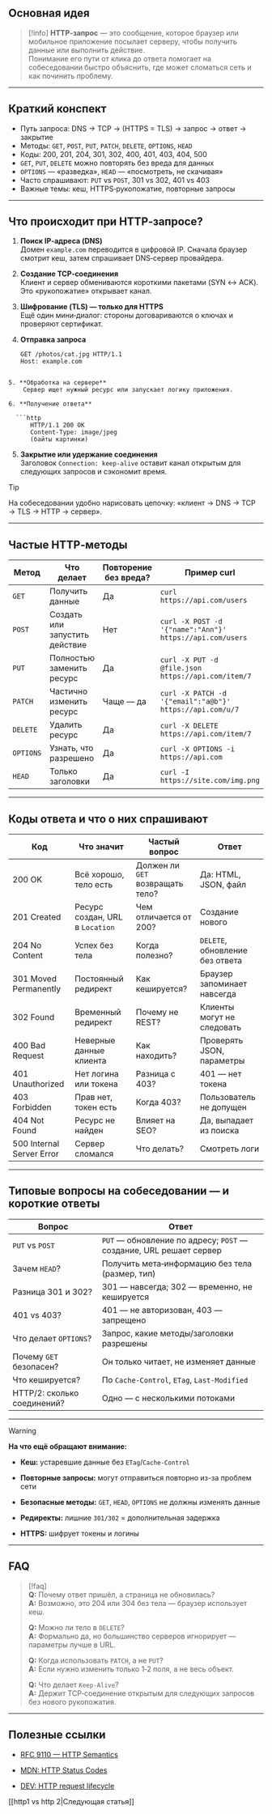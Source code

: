 ## Основная идея

> [!info]
> **HTTP‑запрос** — это сообщение, которое браузер или мобильное приложение посылает серверу, чтобы получить данные или выполнить действие.  
> Понимание его пути от клика до ответа помогает на собеседовании быстро объяснить, где может сломаться сеть и как починить проблему.

---

## Краткий конспект

* Путь запроса: DNS → TCP → (HTTPS = TLS) → запрос → ответ → закрытие
* Методы: `GET`, `POST`, `PUT`, `PATCH`, `DELETE`, `OPTIONS`, `HEAD`
* Коды: 200, 201, 204, 301, 302, 400, 401, 403, 404, 500
* `GET`, `PUT`, `DELETE` можно повторять без вреда для данных
* `OPTIONS` — «разведка», `HEAD` — «посмотреть, не скачивая»
* Часто спрашивают: `PUT` vs `POST`, 301 vs 302, 401 vs 403
* Важные темы: кеш, HTTPS‑рукопожатие, повторные запросы

---

## Что происходит при HTTP‑запросе?

1. **Поиск IP‑адреса (DNS)**  
   Домен `example.com` переводится в цифровой IP. Сначала браузер смотрит кеш, затем спрашивает DNS‑сервер провайдера.

2. **Создание TCP‑соединения**  
   Клиент и сервер обмениваются короткими пакетами (SYN ↔ ACK). Это «рукопожатие» открывает канал.

3. **Шифрование (TLS) — только для HTTPS**  
   Ещё один мини‑диалог: стороны договариваются о ключах и проверяют сертификат.

4. **Отправка запроса**

   ```http
   GET /photos/cat.jpg HTTP/1.1
   Host: example.com
```

5. **Обработка на сервере**  
    Сервер ищет нужный ресурс или запускает логику приложения.
    
6. **Получение ответа**
    
  ```http
	  HTTP/1.1 200 OK
	  Content-Type: image/jpeg
	  (байты картинки)
```

5. **Закрытие или удержание соединения**  
    Заголовок `Connection: keep-alive` оставит канал открытым для следующих запросов и сэкономит время.
    

> [!tip]  
> На собеседовании удобно нарисовать цепочку: «клиент → DNS → TCP → TLS → HTTP → сервер».

---

## Частые HTTP‑методы

|Метод|Что делает|Повторение без вреда?|Пример curl|
|---|---|---|---|
|`GET`|Получить данные|Да|`curl https://api.com/users`|
|`POST`|Создать или запустить действие|Нет|`curl -X POST -d '{"name":"Ann"}' https://api.com/users`|
|`PUT`|Полностью заменить ресурс|Да|`curl -X PUT -d @file.json https://api.com/item/7`|
|`PATCH`|Частично изменить ресурс|Чаще — да|`curl -X PATCH -d '{"email":"a@b"}' https://api.com/u/7`|
|`DELETE`|Удалить ресурс|Да|`curl -X DELETE https://api.com/item/7`|
|`OPTIONS`|Узнать, что разрешено|Да|`curl -X OPTIONS -i https://api.com`|
|`HEAD`|Только заголовки|Да|`curl -I https://site.com/img.png`|

---

## Коды ответа и что о них спрашивают

|Код|Что значит|Частый вопрос|Ответ|
|---|---|---|---|
|200 OK|Всё хорошо, тело есть|Должен ли `GET` возвращать тело?|Да: HTML, JSON, файл|
|201 Created|Ресурс создан, URL в `Location`|Чем отличается от 200?|Создание нового|
|204 No Content|Успех без тела|Когда полезно?|`DELETE`, обновление без ответа|
|301 Moved Permanently|Постоянный редирект|Как кешируется?|Браузер запоминает навсегда|
|302 Found|Временный редирект|Почему не REST?|Клиенты могут не следовать|
|400 Bad Request|Неверные данные клиента|Как находить?|Проверять JSON, параметры|
|401 Unauthorized|Нет логина или токена|Разница с 403?|401 — нет токена|
|403 Forbidden|Прав нет, токен есть|Когда 403?|Пользователь не допущен|
|404 Not Found|Ресурс не найден|Влияет на SEO?|Да, выпадает из поиска|
|500 Internal Server Error|Сервер сломался|Что делать?|Смотреть логи|

---

## Типовые вопросы на собеседовании — и короткие ответы

|Вопрос|Ответ|
|---|---|
|`PUT` vs `POST`|`PUT` — обновление по адресу; `POST` — создание, URL решает сервер|
|Зачем `HEAD`?|Получить мета‑информацию без тела (размер, тип)|
|Разница 301 и 302?|301 — навсегда; 302 — временно, не кешируется|
|401 vs 403?|401 — не авторизован, 403 — запрещено|
|Что делает `OPTIONS`?|Запрос, какие методы/заголовки разрешены|
|Почему `GET` безопасен?|Он только читает, не изменяет данные|
|Что кешируется?|По `Cache-Control`, `ETag`, `Last-Modified`|
|HTTP/2: сколько соединений?|Одно — с несколькими потоками|

---

> [!warning]  
> **На что ещё обращают внимание:**
> 
> - **Кеш:** устаревшие данные без `ETag`/`Cache-Control`
>     
> - **Повторные запросы:** могут отправиться повторно из-за проблем сети
>     
> - **Безопасные методы:** `GET`, `HEAD`, `OPTIONS` не должны изменять данные
>     
> - **Редиректы:** лишние `301/302` = дополнительная задержка
>     
> - **HTTPS:** шифрует токены и логины
>     

---
## FAQ

> [!faq]  
> **Q:** Почему ответ пришёл, а страница не обновилась?  
> **A:** Возможно, это 204 или 304 без тела — браузер использует кеш.  
>  
> **Q:** Можно ли тело в `DELETE`?  
> **A:** Формально да, но большинство серверов игнорирует — параметры лучше в URL.  
>  
> **Q:** Когда использовать `PATCH`, а не `PUT`?  
> **A:** Если нужно изменить только 1‑2 поля, а не весь объект.  
>  
> **Q:** Что делает `Keep‑Alive`?  
> **A:** Держит TCP‑соединение открытым для следующих запросов без нового рукопожатия.

---

## Полезные ссылки

- [RFC 9110 — HTTP Semantics](https://www.rfc-editor.org/rfc/rfc9110.html)
    
- [MDN: HTTP Status Codes](https://developer.mozilla.org/en-US/docs/Web/HTTP/Status)
    
- [DEV: HTTP request lifecycle](https://dev.to/dangolant/things-i-brushed-up-on-this-week-the-http-request-lifecycle-)

[[http1 vs http 2|Следующая статья]]